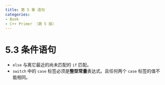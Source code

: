 ```yaml
---
title: 第 5 章 语句
categories:
- Book
- C++ Primer （第 5 版）
---
```

# 5.3 条件语句

- `else` 与离它最近的尚未匹配的 `if` 匹配。
- `switch` 中的 `case` 标签必须是**整型常量**表达式。且任何两个 `case` 标签的值不能相同。